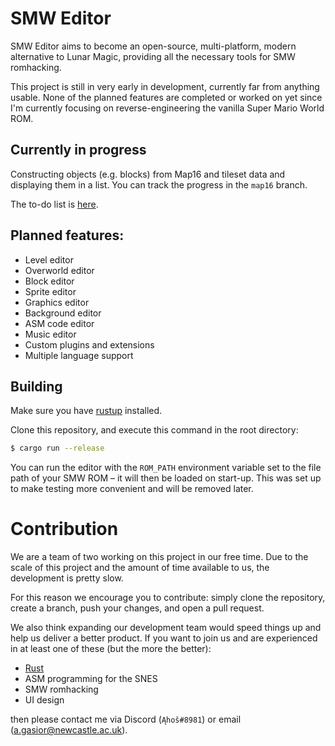 # SMW Editor

SMW Editor aims to become an open-source, multi-platform, modern alternative to
Lunar Magic, providing all the necessary tools for SMW romhacking.

This project is still in very early in development, currently far from anything
usable. None of the planned features are completed or worked on yet since I'm
currently focusing on reverse-engineering the vanilla Super Mario World ROM.

## Currently in progress

Constructing objects (e.g. blocks) from Map16 and tileset data and displaying them in a list.
You can track the progress in the `map16` branch.

The to-do list is [here](https://github.com/SMW-Editor/smw-editor/projects/1).

## Planned features:

- Level editor
- Overworld editor
- Block editor
- Sprite editor
- Graphics editor
- Background editor
- ASM code editor
- Music editor
- Custom plugins and extensions
- Multiple language support

## Building

Make sure you have [rustup](https://rustup.rs/) installed.

Clone this repository, and execute this command in the root directory:

```bash
$ cargo run --release 
```

You can run the editor with the `ROM_PATH` environment variable set to the file path
of your SMW ROM – it will then be loaded on start-up. This was set up to make testing
more convenient and will be removed later.

# Contribution

We are a team of two working on this project in our free time. Due to the scale of
this project and the amount of time available to us, the development is pretty slow.

For this reason we encourage you to contribute: simply clone the repository, create
a branch, push your changes, and open a pull request.

We also think expanding our development team would speed things up and help us deliver
a better product. If you want to join us and are experienced in at least one of these
(but the more the better):
- [Rust](https://www.rust-lang.org/)
- ASM programming for the SNES
- SMW romhacking
- UI design

then please contact me via Discord (`Ąhoš#8981`) or email (a.gasior@newcastle.ac.uk).
